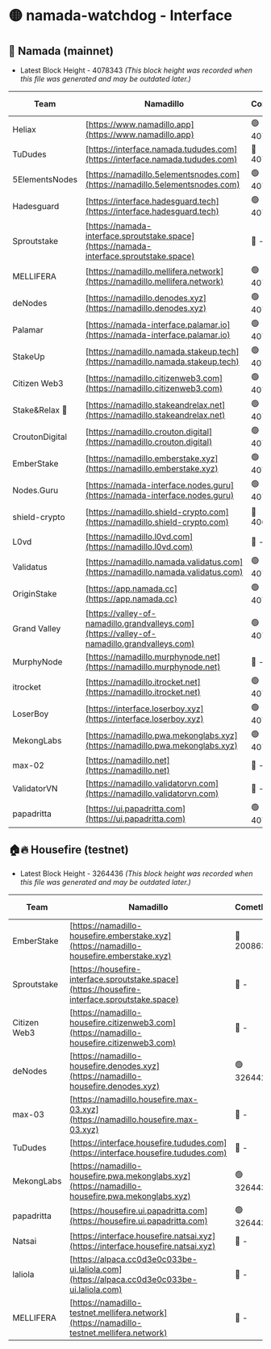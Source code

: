 # 🟡 namada-watchdog - Interface

## 🚀 Namada (mainnet)
- Latest Block Height - 4078343 *(This block height was recorded when this file was generated and may be outdated later.)*

| Team | Namadillo | CometBFT | Indexer | MASP Indexer |
|-|-|-|-|-|
| Heliax | [https://www.namadillo.app](https://www.namadillo.app) | 🟢 4078319 | 🟢 4078319 | 🟡 4078129 |
| TuDudes | [https://interface.namada.tududes.com](https://interface.namada.tududes.com) | 🔴 4070576 | 🔴 4027243 | 🔴 4070429 |
| 5ElementsNodes | [https://namadillo.5elementsnodes.com](https://namadillo.5elementsnodes.com) | 🟢 4078320 | 🟢 4078319 | 🟡 4078129 |
| Hadesguard | [https://interface.hadesguard.tech](https://interface.hadesguard.tech) | 🟢 4078320 | 🔴 4027243 | 🔴 4070429 |
| Sproutstake | [https://namada-interface.sproutstake.space](https://namada-interface.sproutstake.space) | 🔴 - | 🔴 3738134 | 🔴 - |
| MELLIFERA | [https://namadillo.mellifera.network](https://namadillo.mellifera.network) | 🟢 4078324 | 🟢 4078324 | 🔴 3765769 |
| deNodes | [https://namadillo.denodes.xyz](https://namadillo.denodes.xyz) | 🟢 4078324 | 🟢 4078324 | 🟡 4078129 |
| Palamar | [https://namada-interface.palamar.io](https://namada-interface.palamar.io) | 🟢 4078325 | 🟢 4078325 | 🟡 4078129 |
| StakeUp | [https://namadillo.namada.stakeup.tech](https://namadillo.namada.stakeup.tech) | 🟢 4078326 | 🟢 4078326 | 🟡 4078129 |
| Citizen Web3 | [https://namadillo.citizenweb3.com](https://namadillo.citizenweb3.com) | 🟢 4078326 | 🔴 4008345 | 🔴 4070429 |
| Stake&Relax 🦥 | [https://namadillo.stakeandrelax.net](https://namadillo.stakeandrelax.net) | 🟢 4078322 | 🟢 4078321 | 🔴 3765769 |
| CroutonDigital | [https://namadillo.crouton.digital](https://namadillo.crouton.digital) | 🟢 4078328 | 🟢 4078328 | 🟡 4078129 |
| EmberStake | [https://namadillo.emberstake.xyz](https://namadillo.emberstake.xyz) | 🟢 4078328 | 🟢 4078328 | 🟡 4078129 |
| Nodes.Guru | [https://namada-interface.nodes.guru](https://namada-interface.nodes.guru) | 🟢 4078329 | 🟢 4078329 | 🟡 4078129 |
| shield-crypto | [https://namadillo.shield-crypto.com](https://namadillo.shield-crypto.com) | 🔴 4066113 | 🔴 4066347 | 🟡 4078129 |
| L0vd | [https://namadillo.l0vd.com](https://namadillo.l0vd.com) | 🔴 - | 🔴 - | 🔴 - |
| Validatus | [https://namadillo.namada.validatus.com](https://namadillo.namada.validatus.com) | 🟢 4078333 | 🟢 4078333 | 🔴 3819812 |
| OriginStake | [https://app.namada.cc](https://app.namada.cc) | 🟢 4078333 | 🔴 4027243 | 🔴 4070429 |
| Grand Valley | [https://valley-of-namadillo.grandvalleys.com](https://valley-of-namadillo.grandvalleys.com) | 🟢 4078333 | 🟢 4078333 | 🟡 4078129 |
| MurphyNode | [https://namadillo.murphynode.net](https://namadillo.murphynode.net) | 🔴 - | 🔴 - | 🔴 - |
| itrocket | [https://namadillo.itrocket.net](https://namadillo.itrocket.net) | 🟢 4078336 | 🟢 4078336 | 🟡 4078129 |
| LoserBoy | [https://interface.loserboy.xyz](https://interface.loserboy.xyz) | 🟢 4078336 | 🟢 4078336 | 🟡 4078129 |
| MekongLabs | [https://namadillo.pwa.mekonglabs.xyz](https://namadillo.pwa.mekonglabs.xyz) | 🟢 4078337 | 🟢 4078337 | 🟡 4078129 |
| max-02 | [https://namadillo.net](https://namadillo.net) | 🔴 - | 🔴 - | 🔴 - |
| ValidatorVN | [https://namadillo.validatorvn.com](https://namadillo.validatorvn.com) | 🔴 - | 🔴 - | 🔴 - |
| papadritta | [https://ui.papadritta.com](https://ui.papadritta.com) | 🟢 4078343 | 🟢 4078343 | 🟡 4078129 |

## 🏠🔥 Housefire (testnet)
- Latest Block Height - 3264436 *(This block height was recorded when this file was generated and may be outdated later.)*

| Team | Namadillo | CometBFT | Indexer | MASP Indexer |
|-|-|-|-|-|
| EmberStake | [https://namadillo-housefire.emberstake.xyz](https://namadillo-housefire.emberstake.xyz) | 🔴 2008636 | 🔴 - | 🔴 - |
| Sproutstake | [https://housefire-interface.sproutstake.space](https://housefire-interface.sproutstake.space) | 🔴 - | 🔴 - | 🔴 - |
| Citizen Web3 | [https://namadillo-housefire.citizenweb3.com](https://namadillo-housefire.citizenweb3.com) | 🔴 - | 🔴 - | 🔴 - |
| deNodes | [https://namadillo-housefire.denodes.xyz](https://namadillo-housefire.denodes.xyz) | 🟢 3264425 | 🟢 3264425 | 🔴 3251438 |
| max-03 | [https://namadillo.housefire.max-03.xyz](https://namadillo.housefire.max-03.xyz) | 🔴 - | 🔴 - | 🔴 - |
| TuDudes | [https://interface.housefire.tududes.com](https://interface.housefire.tududes.com) | 🔴 - | 🔴 - | 🔴 - |
| MekongLabs | [https://namadillo-housefire.pwa.mekonglabs.xyz](https://namadillo-housefire.pwa.mekonglabs.xyz) | 🟢 3264435 | 🟢 3264435 | 🔴 3251438 |
| papadritta | [https://housefire.ui.papadritta.com](https://housefire.ui.papadritta.com) | 🟢 3264436 | 🟢 3264436 | 🔴 3251438 |
| Natsai | [https://interface.housefire.natsai.xyz](https://interface.housefire.natsai.xyz) | 🔴 - | 🔴 - | 🔴 - |
| laliola | [https://alpaca.cc0d3e0c033be-ui.laliola.com](https://alpaca.cc0d3e0c033be-ui.laliola.com) | 🔴 - | 🔴 - | 🔴 - |
| MELLIFERA | [https://namadillo-testnet.mellifera.network](https://namadillo-testnet.mellifera.network) | 🔴 - | 🔴 2778001 | 🔴 2607259 |

